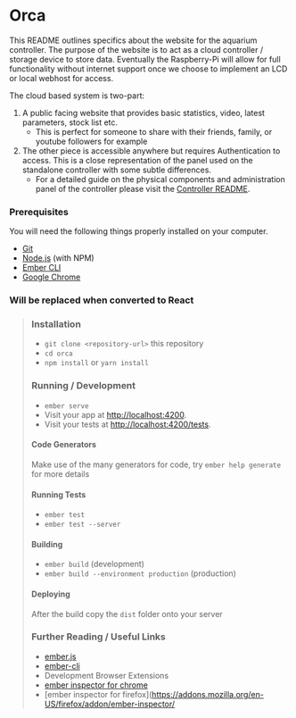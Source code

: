 # Orca

This README outlines specifics about the website for the aquarium controller. The purpose of the website is to act as a cloud controller / storage device to store data. Eventually the Raspberry-Pi will allow for full functionality without internet support once we choose to implement an LCD or local webhost for access.

The cloud based system is two-part: 
1. A public facing website that provides basic statistics, video, latest parameters, stock list etc. 
    - This is perfect for someone to share with their friends, family, or youtube followers for example
2. The other piece is accessible anywhere but requires Authentication to access. This is a close representation of the panel used on the standalone controller with some subtle differences.
    - For a detailed guide on the physical components and administration panel of the controller please visit the [Controller README](../controller/README.md).

### Prerequisites

You will need the following things properly installed on your computer.

* [Git](https://git-scm.com/)
* [Node.js](https://nodejs.org/) (with NPM)
* [Ember CLI](https://ember-cli.com/)
* [Google Chrome](https://google.com/chrome/)

### Will be replaced when converted to React

>
>### Installation
>
>* `git clone <repository-url>` this repository
>* `cd orca`
>* `npm install` or `yarn install`
>
>### Running / Development
>
>* `ember serve`
>* Visit your app at [http://localhost:4200](http://localhost:4200).
>* Visit your tests at [http://localhost:4200/tests](http://localhost:4200/tests).
>
>#### Code Generators
>
>Make use of the many generators for code, try `ember help generate` for more details
>
>#### Running Tests
>
>* `ember test`
>* `ember test --server`
>
>#### Building
>
>* `ember build` (development)
>* `ember build --environment production` (production)
>
>#### Deploying
>
>After the build copy the `dist` folder onto your server
>
>### Further Reading / Useful Links
>
>* [ember.js](https://emberjs.com/)
>* [ember-cli](https://ember-cli.com/)
>* Development Browser Extensions
>  * [ember inspector for chrome](https://chrome.google.com/webstore/detail/ember-inspector/bmdblncegkenkacieihfhpjfppoconhi)
>  * [ember inspector for firefox](https://addons.mozilla.org/en-US/firefox/addon/ember-inspector/

